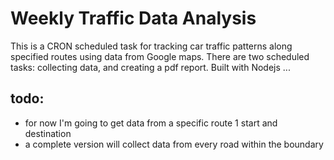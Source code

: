 # Weekly Traffic Data Analysis
This is a CRON scheduled task for tracking car traffic patterns along specified routes using data from Google maps. There are two scheduled tasks: collecting data, and creating a pdf report. Built with Nodejs ... 


## todo:
- for now I'm going to get data from a specific route 1 start and destination
- a complete version will collect data from every road within the boundary